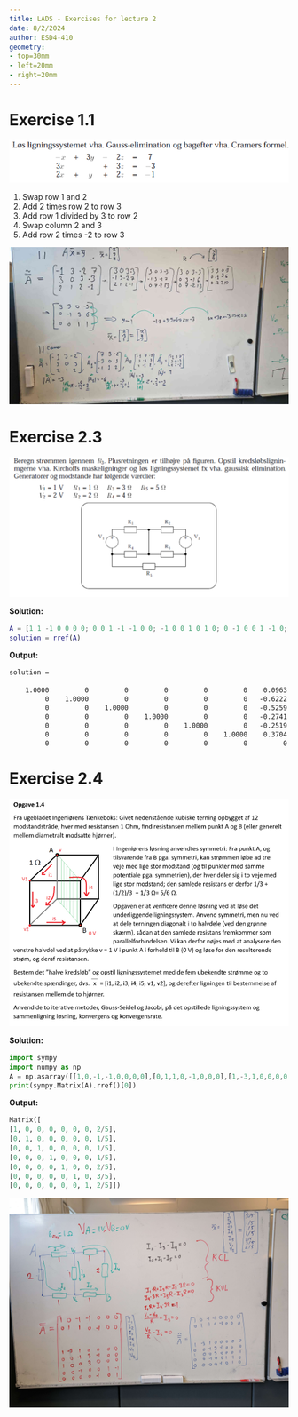 ```yaml
---
title: LADS - Exercises for lecture 2
date: 8/2/2024
author: ESD4-410
geometry:
- top=30mm
- left=20mm
- right=20mm
---
```


# Exercise 1.1

![fig/ex1.png](fig/ex1.png)

1. Swap row 1 and 2
2. Add 2 times row 2 to row 3
3. Add row 1 divided by 3 to row 2
4. Swap column 2 and 3
5. Add row 2 times -2 to row 3

![fig/ex1sol.jpg](fig/ex1sol.jpg)

# Exercise 2.3

![fig/ex3.png](fig/ex3.png)

**Solution:**
```matlab
A = [1 1 -1 0 0 0 0; 0 0 1 -1 -1 0 0; -1 0 0 1 0 1 0; 0 -1 0 0 1 -1 0; -1 0 0 -4 0 0 1; 0 -2 0 0 -3 0 2; 0 0 0 4 3 5 0];
solution = rref(A)
```
**Output:**
```
solution =

    1.0000         0         0         0         0         0    0.0963
         0    1.0000         0         0         0         0   -0.6222
         0         0    1.0000         0         0         0   -0.5259
         0         0         0    1.0000         0         0   -0.2741
         0         0         0         0    1.0000         0   -0.2519
         0         0         0         0         0    1.0000    0.3704
         0         0         0         0         0         0         0
```

# Exercise 2.4

![fig/ex4.png](fig/ex4.png)

**Solution:**
```py
import sympy
import numpy as np
A = np.asarray([[1,0,-1,-1,0,0,0,0],[0,1,1,0,-1,0,0,0],[1,-3,1,0,0,0,0,0],[0,0,-1,3,-1,0,0,0],[1,0,0,3,0,0,0,1],[0,0,-1,0,0,1,-1,0],[0,0,0,0,-1,0,1,0]])
print(sympy.Matrix(A).rref()[0])
```
**Output:**
```py
Matrix([
[1, 0, 0, 0, 0, 0, 0, 2/5],
[0, 1, 0, 0, 0, 0, 0, 1/5],
[0, 0, 1, 0, 0, 0, 0, 1/5],
[0, 0, 0, 1, 0, 0, 0, 1/5],
[0, 0, 0, 0, 1, 0, 0, 2/5],
[0, 0, 0, 0, 0, 1, 0, 3/5],
[0, 0, 0, 0, 0, 0, 1, 2/5]])
```

![fig/ex4_sol.jpg](fig/ex4_sol.jpg)
